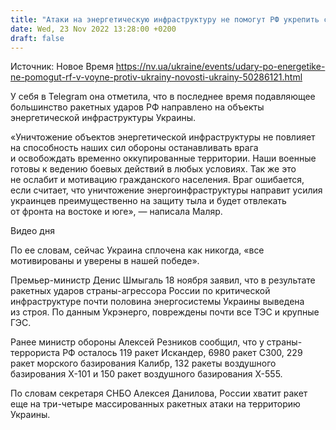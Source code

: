 ```yaml
---
title: "Атаки на энергетическую инфраструктуру не помогут РФ укрепить свои позиции в войне — Минобороны"
date: Wed, 23 Nov 2022 13:28:00 +0200
draft: false
---
```

Источник: Новое Время https://nv.ua/ukraine/events/udary-po-energetike-ne-pomogut-rf-v-voyne-protiv-ukrainy-novosti-ukrainy-50286121.html


У себя в Telegram она отметила, что в последнее время подавляющее большинство ракетных ударов РФ направлено на объекты энергетической инфраструктуры Украины.

«Уничтожение объектов энергетической инфраструктуры не повлияет на способность наших сил обороны останавливать врага и освобождать временно оккупированные территории. Наши военные готовы к ведению боевых действий в любых условиях. Так же это не ослабит и мотивацию гражданского населения. Враг ошибается, если считает, что уничтожение энергоинфраструктуры направит усилия украинцев преимущественно на защиту тыла и будет отвлекать от фронта на востоке и юге», — написала Маляр.

 Видео дня   

По ее словам, сейчас Украина сплочена как никогда, «все мотивированы и уверены в нашей победе».

Премьер-министр Денис Шмыгаль 18 ноября заявил, что в результате ракетных ударов страны-агрессора России по критической инфраструктуре почти половина энергосистемы Украины выведена из строя. По данным Укрэнерго, повреждены почти все ТЭС и крупные ГЭС.

Ранее министр обороны Алексей Резников сообщил, что у страны-террориста РФ осталось 119 ракет Искандер, 6980 ракет С300, 229 ракет морского базирования Калибр, 132 ракеты воздушного базирования Х-101 и 150 ракет воздушного базирования Х-555.

По словам секретаря СНБО Алексея Данилова, России хватит ракет еще на три-четыре массированных ракетных атаки на территорию Украины.
